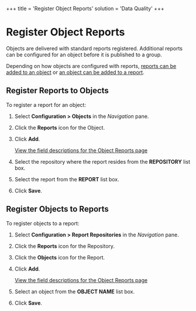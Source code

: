+++
title = 'Register Object Reports'
solution = 'Data Quality'
+++

# Register Object Reports

Objects are delivered with standard reports registered. Additional
reports can be configured for an object before it is published to a
group.

Depending on how objects are configured with reports, [reports can be
added to an object](#Register_Reports_to_Objects) or [an object can be
added to a
report](#Register_Objects_to_Reports).

## <span id="Register_Reports_to_Objects"></span>Register Reports to Objects

To register a report for an object:

1.  Select **Configuration \> Objects** in the *Navigation* pane.

2.  Click the **Reports** icon for the Object.

3.  Click **Add**.
    
    [View the field descriptions for the Object Reports
    page](../Page_Desc/Object_Reports.htm)

4.  Select the repository where the report resides from the
    **REPOSITORY** list box.

5.  Select the report from the **REPORT** list box.

6.  Click
**Save**.

## <span id="Register_Objects_to_Reports"></span>Register Objects to Reports

To register objects to a report:

1.  Select **Configuration \> Report Repositories** in the *Navigation*
    pane.

2.  Click the **Reports** icon for the Repository.

3.  Click the **Objects** icon for the Report.

4.  Click **Add**.
    
    [View the field descriptions for the Object Reports
    page](../Page_Desc/Object_Reports.htm)

5.  Select an object from the **OBJECT NAME** list box.

6.  Click **Save**.
